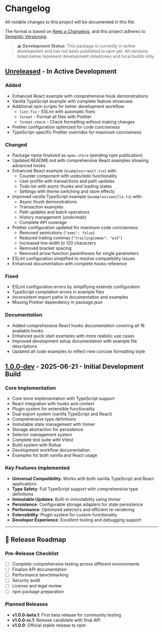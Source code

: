 # Changelog

All notable changes to this project will be documented in this file.

The format is based on [Keep a Changelog](https://keepachangelog.com/en/1.0.0/), and this project
adheres to [Semantic Versioning](https://semver.org/spec/v2.0.0.html).

> **⚠️ Development Status**: This package is currently in active development and has not been
> published to npm yet. All versions listed below represent development milestones and local builds
> only.

## [Unreleased] - In Active Development

### Added

- Enhanced React example with comprehensive hook demonstrations
- Vanilla TypeScript example with complete feature showcase
- Additional npm scripts for better development workflow:
  - `lint:fix` - ESLint with automatic fixes
  - `format` - Format all files with Prettier
  - `format:check` - Check formatting without making changes
- Prettier configuration optimized for code conciseness
- TypeScript-specific Prettier overrides for maximum conciseness

### Changed

- Package name finalized as `open-store` (pending npm publication)
- Updated README.md with comprehensive React examples showing advanced hooks
- Enhanced React example (`examples/react.tsx`) with:
  - Counter component with undo/redo functionality
  - User profile with transactions and path updates
  - Todo list with async thunks and loading states
  - Settings with theme switching and store effects
- Improved vanilla TypeScript example (`examples/vanilla.ts`) with:
  - Async thunk demonstrations
  - Transaction examples
  - Path updates and batch operations
  - History management (undo/redo)
  - Complete API coverage
- Prettier configuration updated for maximum code conciseness:
  - Removed semicolons (`"semi": false`)
  - Reduced trailing commas (`"trailingComma": "es5"`)
  - Increased line width to 120 characters
  - Removed bracket spacing
  - Removed arrow function parentheses for single parameters
- ESLint configuration simplified to resolve compatibility issues
- Enhanced documentation with complete hooks reference

### Fixed

- ESLint configuration errors by simplifying extends configuration
- TypeScript compilation errors in example files
- Inconsistent import paths in documentation and examples
- Missing Prettier dependency in package.json

### Documentation

- Added comprehensive React hooks documentation covering all 16 available hooks
- Enhanced quick start examples with more realistic use cases
- Improved development setup documentation with example file descriptions
- Updated all code examples to reflect new concise formatting style

## [1.0.0-dev] - 2025-06-21 - Initial Development Build

### Core Implementation

- Core store implementation with TypeScript support
- React integration with hooks and context
- Plugin system for extensible functionality
- Dual export system (vanilla TypeScript and React)
- Comprehensive type definitions
- Immutable state management with Immer
- Storage abstraction for persistence
- Selector management system
- Complete test suite with Vitest
- Build system with Rollup
- Development workflow documentation
- Examples for both vanilla and React usage

### Key Features Implemented

- **Universal Compatibility**: Works with both vanilla TypeScript and React applications
- **Type Safety**: Full TypeScript support with comprehensive type definitions
- **Immutable Updates**: Built-in immutability using Immer
- **Persistence**: Configurable storage adapters for state persistence
- **Performance**: Optimized selectors and efficient re-rendering
- **Extensibility**: Plugin system for custom functionality
- **Developer Experience**: Excellent tooling and debugging support

---

## 🚀 Release Roadmap

### Pre-Release Checklist

- [ ] Complete comprehensive testing across different environments
- [ ] Finalize API documentation
- [ ] Performance benchmarking
- [ ] Security audit
- [ ] License and legal review
- [ ] npm package preparation

### Planned Releases

- **v1.0.0-beta.1**: First beta release for community testing
- **v1.0.0-rc.1**: Release candidate with final API
- **v1.0.0**: Official stable release to npm

[Unreleased]: https://github.com/yourusername/open-store/compare/v1.0.0-dev...HEAD
[1.0.0-dev]: https://github.com/yourusername/open-store/tree/v1.0.0-dev
